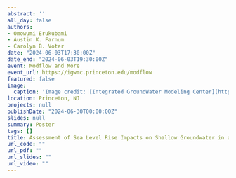 ```yaml
---
abstract: '' 
all_day: false
authors:
- Omowumi Erukubami
- Austin K. Farnum
- Carolyn B. Voter
date: "2024-06-03T17:30:00Z"
date_end: "2024-06-03T19:30:00Z"
event: Modflow and More
event_url: https://igwmc.princeton.edu/modflow
featured: false
image:
  caption: 'Image credit: [Integrated GroundWater Modeling Center](https://igwmc.princeton.edu/modflow/)'
location: Princeton, NJ
projects: null
publishDate: "2024-06-30T00:00:00Z"
slides: null
summary: Poster
tags: []
title: Assessment of Sea Level Rise Impacts on Shallow Groundwater in an Urban Coastal Environment
url_code: ""
url_pdf: ""
url_slides: ""
url_video: ""
---
```

